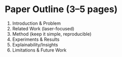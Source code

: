 # Paper Outline (3–5 pages)

1. Introduction & Problem
2. Related Work (laser-focused)
3. Method (keep it simple, reproducible)
4. Experiments & Results
5. Explainability/Insights
6. Limitations & Future Work
